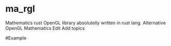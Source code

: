 # ma_rgl

Mathematics rust OpenGL library absolutelly written in rust lang. Alternative OpenGL Mathematics Edit
Add topics

#Example
